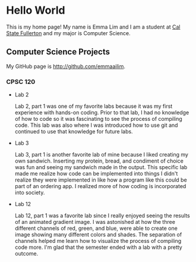 # Hello World

This is my home page! My name is Emma Lim and I am a student at [Cal State Fullerton](http://www.fullerton.edu/) and my major is Computer Science.

## Computer Science Projects

My GitHub page is http://github.com/emmaailim.

### CPSC 120

  * Lab 2

    Lab 2, part 1 was one of my favorite labs because it was my first
    experience with hands-on coding. Prior to that lab, I had no
    knowledge of how to code so it was fascinating to see the process
    of compiling code. This lab was also where I was introduced how to
    use git and continued to use that knowledge for future labs.

  * Lab 3

    Lab 3, part 1 is another favorite lab of mine because I liked creating
    my own sandwich. Inserting my protein, bread, and condiment of choice
    was fun and seeing my sandwich made in the output. This specific lab
    made me realize how code can be implemented into things I didn't
    realize they were implemented in like how a program like this could
    be part of an ordering app. I realized more of how coding is incorporated
    into society.

  * Lab 12

    Lab 12, part 1 was a favorite lab since I really enjoyed seeing the
    results of an animated gradient image. I was astonished at how the
    three different channels of red, green, and blue, were able to create
    one image showing many different colors and shades. The separation of
    channels helped me learn how to visualize the process of compiling
    code more. I'm glad that the semester ended with a lab with a pretty
    outcome.
